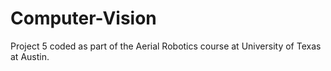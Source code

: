 # Computer-Vision
Project 5 coded as part of the Aerial Robotics course at University of Texas at Austin. 
